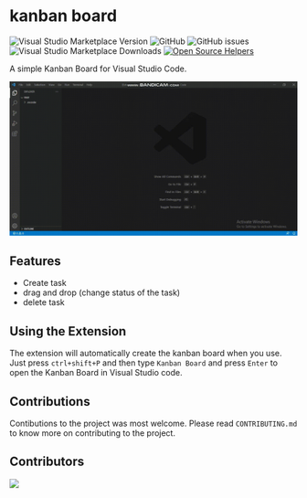 # kanban board

![Visual Studio Marketplace Version](https://img.shields.io/visual-studio-marketplace/v/vicky1999.kanbanboard?color=green&label=vscode%20Marketplace)
![GitHub](https://img.shields.io/github/license/vicky1999/kanban-vscode?color=green&label=License)
![GitHub issues](https://img.shields.io/github/issues-raw/vicky1999/kanban-vscode?color=red)
![Visual Studio Marketplace Downloads](https://img.shields.io/visual-studio-marketplace/d/vicky1999.kanbanboard?color=blue)
[![Open Source Helpers](https://www.codetriage.com/vicky1999/kanban-vscode/badges/users.svg)](https://www.codetriage.com/vicky1999/kanban-vscode)

A simple Kanban Board for Visual Studio Code.

![Preview](recording.gif)

## Features

* Create task
* drag and drop (change status of the task)
* delete task

## Using the Extension

The extension will automatically create the kanban board when you use.  Just press `ctrl+shift+P` and then type `Kanban Board` and press `Enter` to open the Kanban Board in Visual Studio code.

## Contributions

Contibutions to the project was most welcome.  Please read `CONTRIBUTING.md` to know more on contributing to the project.

## Contributors

<a href="https://github.com/vicky1999/kanban-vscode/graphs/contributors">
  <img src="https://contrib.rocks/image?repo=vicky1999/kanban-vscode" />
</a>
